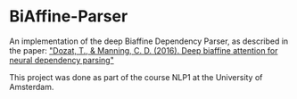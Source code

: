 # BiAffine-Parser
An implementation of the deep Biaffine Dependency Parser, as described in the paper:
["Dozat, T., & Manning, C. D. (2016). Deep biaffine attention for neural dependency parsing"](https://arxiv.org/abs/1611.01734)


This project was done as part of the course NLP1 at the University of Amsterdam.

